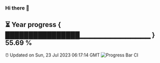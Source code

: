 ### Hi there 👋
⏳ Year progress { ████████████████▁▁▁▁▁▁▁▁▁▁▁▁▁▁ } 55.69 %
---
⏰ Updated on Sun, 23 Jul 2023 06:17:14 GMT
![Progress Bar CI](https://github.com/liununu/liununu/workflows/Progress%20Bar%20CI/badge.svg)
